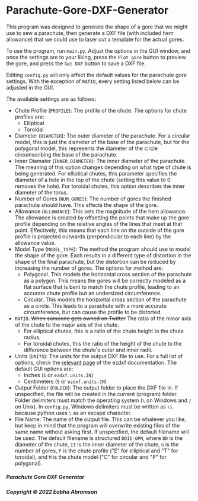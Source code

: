 # Parachute-Gore-DXF-Generator

This program was designed to generate the shape of a gore that we might use to sew a parachute, then generate a DXF file (with included hem allowance) that we could use to laser cut a template for the actual gores.

To use the program, run `main.py`. Adjust the options in the GUI window, and once the settings are to your liking, press the `Plot gore` button to preview the gore, and press the `Get DXF` button to save a DXF file.

Editing `config.py` will only affect the default values for the parachute gore settings. With the exception of `RATIO`, every setting listed below can be adjusted in the GUI.

The available settings are as follows:

- Chute Profile (`PROFILE`): The profile of the chute. The options for chute profiles are:
    - Elliptical
    - Toroidal
- Diameter (`DIAMETER`): The outer diameter of the parachute. For a circular model, this is just the diameter of the base of the parachute, but for the polygonal model, this represents the diameter of the circle circumscribing the base of the parachute.
- Inner Diamater (`INNER_DIAMETER`): The inner diameter of the parachute. The meaning of this option changes depending on what type of chute is being generated. For elliptical chutes, this parameter specifies the diameter of a hole in the top of the chute (setting this value to 0 removes the hole). For toroidal chutes, this option describes the inner diameter of the torus.
- Number of Gores (`NUM_GORES`): The number of gores the finished parachute should have. This affects the shape of the gore.
- Allowance (`ALLOWANCE`): This sets the magnitude of the hem allowance. The allowance is created by offsetting the points that make up the gore profile depending on the relative angles of the lines that meet at that point. Effectively, this means that each line on the outside of the gore profile is projected outwards (perpendicular to each line) by the allowance value.
- Model Type (`MODEL_TYPE`): The method the program should use to model the shape of the gore. Each results in a different type of distortion in the shape of the final parachute, but the distortion can be reduced by increasing the number of gores. The options for method are:
    - Polygonal. This models the horizontal cross section of the parachute as a polygon. This means the gores will be correctly modeled as a flat surface that is bent to match the chute profile, leading to an accurate chute profile but an undersized circumference.
    - Circular. This models the horizontal cross section of the parachute as a circle. This leads to a parachute with a more accurate circumference, but can cause the profile to be distorted.
- `RATIO`: ~~When someone gets owned on Twitter~~ The ratio of the minor axis of the chute to the major axis of the chute.
    - For elliptical chutes, this is a ratio of the chute height to the chute radius.
    - For toroidal chutes, this the ratio of the height of the chute to the difference between the chute's outer and inner radii.
- Units (`UNITS`): The units for the output DXF file to use. For a full list of options, check the [relevant page](https://ezdxf.readthedocs.io/en/stable/concepts/units.html) of the ezdxf documentation. The default GUI options are:
    - Inches (`1` or `ezdxf.units.IN`)
    - Centimeters (`5` or `ezdxf.units.CM`)
- Output Folder (`FOLDER`): The output folder to place the DXF file in. If unspecified, the file will be created in the current (program) folder. Folder delimiters must match the operating system (`\` on Windows and `/` on Unix). In `config.py`, Windows delimiters must be written as `\\` because python uses `\` as an escape character.
- File Name: The name of the output file. This can be whatever you like, but keep in mind that the program will overwrite existing files of the same name without asking first. If unspecified, the default filename will be used. The default filename is structured `DDII-GPM`, where `DD` is the diameter of the chute, `II` is the inner diameter of the chute, `G` is the number of gores, `P` is the chute profile ("E" for elliptical and "T" for toroidal), and `M` is the chute model ("C" for circular and "P" for polygonal).

##### Parachute Gore DXF Generator
##### Copyright © 2022 Eabha Abramson